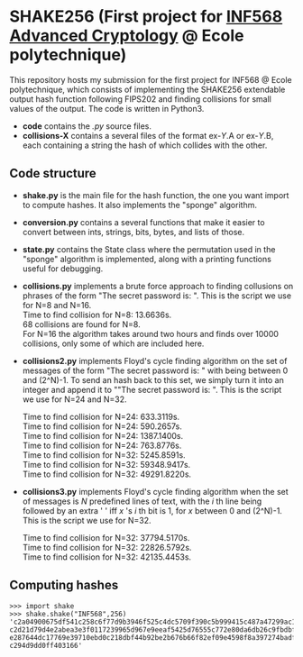 # SHAKE256 (First project for [INF568 Advanced Cryptology](https://moodle.polytechnique.fr/course/view.php?id=2655) @ Ecole polytechnique)

This repository hosts my submission for the first project for INF568 @ Ecole polytechnique, which consists of implementing the SHAKE256 extendable output hash function following FIPS202 and finding collisions for small values of the output. The code is written in Python3.  
* __code__ contains the _.py_ source files.  
* __collisions-__**X** contains a several files of the format ex-*Y*.A or ex-*Y*.B, each containing a string the hash of which collides with the other.  

## Code structure
* **shake.py** is the main file for the hash function, the one you want import to compute hashes. It also implements the "sponge" algorithm.  
* **conversion.py** contains a several functions that make it easier to convert between ints, strings, bits, bytes, and lists of those.  
* **state.py** contains the State class where the permutation used in the "sponge" algorithm is implemented, along with a printing functions useful for debugging.  

* **collisions.py** implements a brute force approach to finding collusions on phrases of the form "The secret password is: <some number>". This is the script we use for N=8 and N=16.  
Time to find collision for N=8: 13.6636s.  
68 collisions are found for N=8.  
For N=16 the algorithm takes around two hours and finds over 10000 collisions, only some of which are included here.  

* **collisions2.py** implements Floyd's cycle finding algorithm on the set of messages of the form "The secret password is: <some number>" with <some number> being between 0 and (2^N)-1. To send an hash back to this set, we simply turn it into an integer and append it to ""The secret password is: ". This is the script we use for N=24 and N=32.  

  Time to find collision for N=24: 633.3119s.  
Time to find collision for N=24: 590.2657s.  
Time to find collision for N=24: 1387.1400s.  
Time to find collision for N=24: 763.8776s.  
Time to find collision for N=32: 5245.8591s.  
Time to find collision for N=32: 59348.9417s.  
Time to find collision for N=32: 49291.8220s.  

* **collisions3.py** implements Floyd's cycle finding algorithm when the set of messages is *N* predefined lines of text, with the *i* th line being followed by an extra ' ' iff *x* 's *i* th bit is 1, for *x* between 0 and (2^N)-1. This is the script we use for N=32.  

  Time to find collision for N=32: 37794.5170s.  
Time to find collision for N=32: 22826.5792s.  
Time to find collision for N=32: 42135.4453s.  


## Computing hashes
~~~~
>>> import shake
>>> shake.shake("INF568",256)
'c2a04900675df541c258c6f77d9b3946f525c4dc5709f390c5b999415c487a47299ac1f6d6f42a0
c2d21d79d4e2abea3e3f0117239965d967e9eeaf5425d76555c772e80da6db26c9fbdbfd5c6db9e2
e287644dc17769e39710ebd0c218dbf44b92be2b676b66f82ef09e4598f8a397274badf9312ebff4
c294d9dd0ff403166'
~~~~
